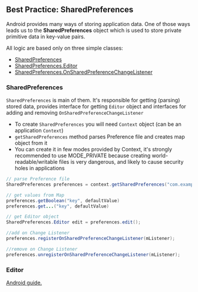 ## Best Practice: SharedPreferences
Android provides many ways of storing application data. One of those ways leads us to the **SharedPreferences** object which is used to store private primitive data in key-value pairs.

All logic are based only on three simple classes:

- [SharedPreferences][1]
- [SharedPreferences.Editor][3]
- [SharedPreferences.OnSharedPreferenceChangeListener][4]

### SharedPreferences

`SharedPreferences` is main of them. It's responsible for getting (parsing) stored data, provides interface for getting `Editor` object and interfaces for adding and removing `OnSharedPreferenceChangeListener`

- To create `SharedPreferences` you will need `Context` object (can be an application `Context`)
- `getSharedPreferences` method parses Preference file and creates map object from it
- You can create it in few modes provided by Context, it's strongly recommended to use MODE_PRIVATE because creating world-readable/writable files is very dangerous, and likely to cause security holes in applications

```java
// parse Preference file
SharedPreferences preferences = context.getSharedPreferences("com.example.app", Context.MODE_PRIVATE);

// get values from Map
preferences.getBoolean("key", defaultValue)
preferences.get...("key", defaultValue)

// get Editor object
SharedPreferences.Editor edit = preferences.edit();

//add on Change Listener
preferences.registerOnSharedPreferenceChangeListener(mListener);

//remove on Change Listener
preferences.unregisterOnSharedPreferenceChangeListener(mListener);
```

### Editor
[Android guide.][2]


  [1]: http://developer.android.com/reference/android/content/SharedPreferences.html
  [2]: http://developer.android.com/guide/topics/data/data-storage.html#pref
  [3]: http://developer.android.com/reference/android/content/SharedPreferences.Editor.html
  [4]: http://developer.android.com/reference/android/content/SharedPreferences.OnSharedPreferenceChangeListener.html
